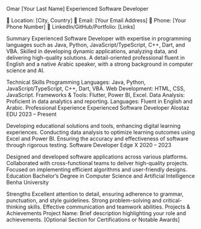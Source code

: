 Omar [Your Last Name]
Experienced Software Developer

📍 Location: [City, Country]
📧 Email: [Your Email Address]
📱 Phone: [Your Phone Number]
💼 LinkedIn/GitHub/Portfolio: [Links]

Summary
Experienced Software Developer with expertise in programming languages such as Java, Python, JavaScript/TypeScript, C++, Dart, and VBA. Skilled in developing dynamic applications, analyzing data, and delivering high-quality solutions. A detail-oriented professional fluent in English and a native Arabic speaker, with a strong background in computer science and AI.

Technical Skills
Programming Languages: Java, Python, JavaScript/TypeScript, C++, Dart, VBA.
Web Development: HTML, CSS, JavaScript.
Frameworks & Tools: Flutter, Power BI, Excel.
Data Analysis: Proficient in data analytics and reporting.
Languages: Fluent in English and Arabic.
Professional Experience
Experienced Software Developer
Alostaz EDU
2023 – Present

Developing educational solutions and tools, enhancing digital learning experiences.
Conducting data analysis to optimize learning outcomes using Excel and Power BI.
Ensuring the accuracy and effectiveness of software through rigorous testing.
Software Developer
Edge X
2020 – 2023

Designed and developed software applications across various platforms.
Collaborated with cross-functional teams to deliver high-quality projects.
Focused on implementing efficient algorithms and user-friendly designs.
Education
Bachelor’s Degree in Computer Science and Artificial Intelligence
Benha University

Strengths
Excellent attention to detail, ensuring adherence to grammar, punctuation, and style guidelines.
Strong problem-solving and critical-thinking skills.
Effective communication and teamwork abilities.
Projects & Achievements
Project Name: Brief description highlighting your role and achievements.
[Optional Section for Certifications or Notable Awards]